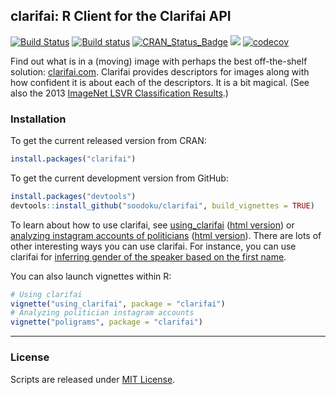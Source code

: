 ## clarifai: R Client for the Clarifai API

[![Build Status](https://travis-ci.org/soodoku/clarifai.svg?branch=master)](https://travis-ci.org/soodoku/clarifai)
[![Build status](https://ci.appveyor.com/api/projects/status/4aa0x74ggm51075o?svg=true)](https://ci.appveyor.com/project/soodoku/clarifai)
[![CRAN_Status_Badge](http://www.r-pkg.org/badges/version/clarifai)](http://cran.r-project.org/package=clarifai)
![](http://cranlogs.r-pkg.org/badges/grand-total/clarifai)
[![codecov](https://codecov.io/gh/soodoku/clarifai/branch/master/graph/badge.svg)](https://codecov.io/gh/soodoku/clarifai)

Find out what is in a (moving) image with perhaps the best off-the-shelf solution: [clarifai.com](http://clarifai.com). Clarifai provides descriptors for images along with how confident it is about each of the descriptors. It is a bit magical. (See also the 2013 [ImageNet LSVR Classification Results](http://www.image-net.org/challenges/LSVRC/2013/results.php).)

### Installation

To get the current released version from CRAN:
```r
install.packages("clarifai")
```

To get the current development version from GitHub:

```r
install.packages("devtools")
devtools::install_github("soodoku/clarifai", build_vignettes = TRUE)
```

To learn about how to use clarifai, see [using_clarifai](vignettes/using_clarifai.Rmd) ([html version](http://htmlpreview.github.io/?https://github.com/soodoku/clarifai/blob/master/vignettes/using_clarifai.html)) or [analyzing instagram accounts of politicians](vignettes/poligrams.Rmd) ([html version](http://htmlpreview.github.io/?https://github.com/soodoku/clarifai/blob/master/vignettes/poligrams.html)). There are lots of other interesting ways you can use clarifai. For instance, you can use clarifai for [inferring gender of the speaker based on the first name](https://github.com/soodoku/clarifai_gender).

You can also launch vignettes within R:

```r
# Using clarifai
vignette("using_clarifai", package = "clarifai")
# Analyzing politician instagram accounts
vignette("poligrams", package = "clarifai")
```


-----------------------------------
### License
Scripts are released under [MIT License](https://opensource.org/licenses/MIT).
